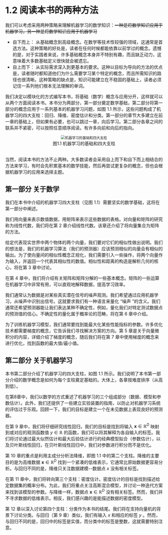 # 1.2 阅读本书的两种方法

我们可以考虑采用两种策略来理解机器学习的数学知识：~~一种是将数学知识应用于机器学习，另一种是将数学知识应用于机器学习~~

- 自下而上： 从基础概念到高级概念。在数学等技术性较强的领域，这通常是首选方法。这种策略的好处是，读者在任何时候都能依靠以前学过的概念。遗憾的是，对于实践者来说，许多基础概念本身并不特别有趣，而且缺乏动力，这意味着大多数基础定义很快就会被遗忘。
- 自上而下： 从实际需求深入到更基本的要求。这种以目标为导向的方法的优点是，读者随时都知道他们为什么需要学习某个特定的概念，而且所需知识的路径也很清晰。这种策略的缺点是，知识可能建立在不稳固的基础上，读者必须记住一系列他们根本无法理解的单词。

我们决定以模块化的方式编写本书，将基础（数学）概念与应用分开，这样就可以从两个方面阅读本书。本书分为两部分，第一部分奠定数学基础，第二部分将第一部分的概念应用于一系列基本的机器学习问题，如图 1.1 所示，这些问题构成了机器学习的四大支柱：回归、降维、密度估计和分类。第一部分的章节大多建立在前一章的基础上，但如果有必要，也可以跳过一章，向后学习。第二部分各章之间的联系并不紧密，可以按照任意顺序阅读。有许多向前和向后的指向。


<center>
<img src="./attachments/1.1.png" alt="机器学习的基础和四大支柱" style="zoom:80%;">
</center>

<center>图1.1 机器学习的基础和四大支柱</center>
​


当然，阅读本书的方法不止两种。大多数读者会采用自上而下和自下而上相结合的方法来学习，有时会先积累基本的数学技能，然后再尝试更复杂的概念，但也会根据机器学习的应用来选择主题。



## 第一部分 关于数学

我们在本书中介绍的机器学习四大支柱（见图 1.1）需要坚实的数学基础，这将在第一部分中阐述。

我们用向量来表示数值数据，用矩阵来表示这些数据的表格。对向量和矩阵的研究称为线性代数，我们将在第 2 章介绍线性代数。该章还介绍了将向量集合为矩阵的方法。

给定代表现实世界中两个物体的两个向量，我们要对它们的相似性做出说明。我们的想法是，我们的机器学习算法（我们的预测器）应该预测相似的向量会有相似的输出。为了使向量间的相似性概念正规化，我们需要引入一些操作，将两个向量作为输入，并返回一个代表其相似性的数值。相似性和距离的构造是解析几何的核心，将在第 3 章中讨论。

在第 4 章中，我们将介绍有关矩阵和矩阵分解的一些基本概念。矩阵的一些运算在机器学习中非常有用，可以直观地解释数据，提高学习效率。

我们通常认为数据是对某些真实潜在信号的噪声观测。我们希望通过应用机器学习，从噪声中识别出信号。这就要求我们有一种语言来量化 “噪声 ”的含义。我们通常还希望预测器能让我们表达某种不确定性，例如，量化我们对特定测试数据点的预测值的信心。不确定性的量化属于概率论的范畴，将在第 6 章中介绍。

为了训练机器学习模型，我们通常要找到能最大化某些性能指标的参数。许多优化技术都需要梯度的概念，它告诉我们寻找解决方案的方向。第 5 章是关于向量微积分的内容，详细介绍了梯度的概念，随后我们将在第 7 章中使用梯度的概念来进行优化，找到函数的最大值/最小值。



## 第二部分 关于机器学习

本书第二部分介绍了机器学习的四大支柱，如图 1.1 所示。我们说明了本书第一部分介绍的数学概念是如何为每个支柱奠定基础的。大体上，各章按难度排序（从高到低）。

在第8章中，我们以数学的方式重述了机器学习的三个组成部分（数据、模型和参数估计）。此外，我们还提供了一些建立实验装置的指南，以防止对机器学习系统的评估过于乐观。回顾一下，我们的目标是建立一个在未见数据上表现良好的预测器。

在第 9 章中，我们将仔细研究线性回归，我们的目标是找到将输入 $\boldsymbol{x} \in \mathbb{R}^D$ 映射到或对应的观测函数值 $y \in \mathbb{R}$ 的函数，我们可以将其解释为各自输入的标签。我们将讨论通过最大似然估计和最大后验估计进行的经典模型拟合（参数估计），以及贝叶斯线性回归，在贝叶斯线性回归中，我们对参数进行积分而不是优化。

第 10 章的重点是利用主成分分析法降维，即图 1.1 中的第二个支柱。降维的主要目的是为高维数据 $\boldsymbol{x} \in \mathbb{R}^D$ 找到一个紧凑的低维表示，它通常比原始数据更容易分析。与回归不同的是，降维只关注数据建模--数据点 $x$ 没有相关标签。

在第 11 章中，我们将转向第三个支柱：密度估计。密度估计的目标是找到描述给定数据集的概率分布。为此，我们将重点关注高斯混合模型，并讨论一种迭代方案来找到该模型的参数。与降维一样，数据点 $\boldsymbol{x} \in \mathbb{R}^D$ 没有相关标签。然而，我们并不寻求数据的低维表示。相反，我们感兴趣的是能描述数据的密度模型。

第 12 章以深入讨论第四个支柱：分类作为本书的结尾。我们将在支持向量机的背景下讨论分类。与回归（第 9 章）类似，我们有输入 $x$ 和相应的标签 $y$ 。然而，与回归不同的是，回归中的标签是实值，而分类中的标签是整数，这就需要特别注意。